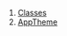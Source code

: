 

1. [Classes](view_model_theme_view_model/view_model_theme_view_model-library.html#classes)
2. [AppTheme](view_model_theme_view_model/AppTheme-class.html)
